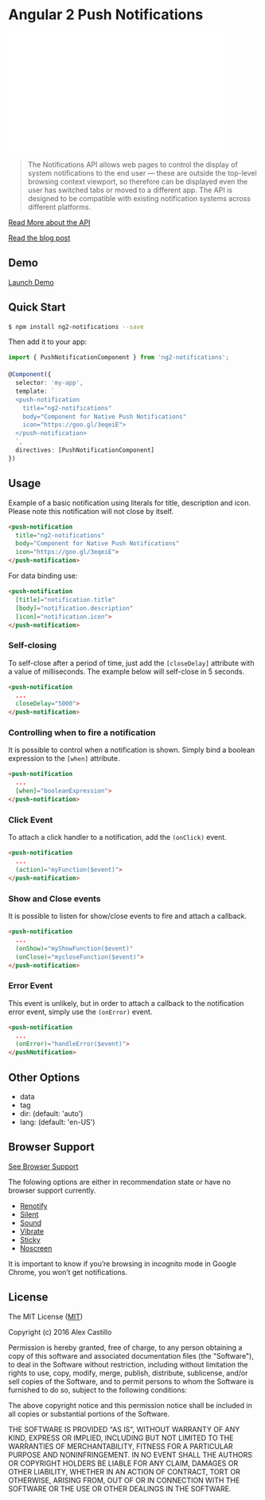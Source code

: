 # Angular 2 Push Notifications

[![](./src/public/img/demo.gif)]()

> The Notifications API allows web pages to control the display of system notifications to the end user — these are outside the top-level browsing context viewport, so therefore can be displayed even the user has switched tabs or moved to a different app. The API is designed to be compatible with existing notification systems across different platforms.

[Read More about the API](https://developer.mozilla.org/en-US/docs/Web/API/Notifications_API)

[Read the blog post](https://medium.com/@castillo.io/native-web-push-notifications-with-angular-2-c774a72c009e)

## Demo

[Launch Demo](http://embed.plnkr.co/cHFcMsvL8lGX9Pnm4UVl/)

## Quick Start

```bash
$ npm install ng2-notifications --save
```

Then add it to your app:

``` ts
import { PushNotificationComponent } from 'ng2-notifications';

@Component({
  selector: 'my-app',
  template: `
  <push-notification 
    title="ng2-notifications"
    body="Component for Native Push Notifications"
    icon="https://goo.gl/3eqeiE">
  </push-notification>
  `,
  directives: [PushNotificationComponent]
})
```

## Usage

Example of a basic notification using literals for title, description and icon.
Please note this notification will not close by itself.

``` html
<push-notification 
  title="ng2-notifications"
  body="Component for Native Push Notifications"
  icon="https://goo.gl/3eqeiE">
</push-notification>
```

For data binding use:

``` html
<push-notification 
  [title]="notification.title"
  [body]="notification.description"
  [icon]="notification.icon">
</push-notification>
```

### Self-closing

To self-close after a period of time, just add the `[closeDelay]` attribute with a value of milliseconds. The example below will self-close in 5 seconds.

``` html
<push-notification 
  ...
  closeDelay="5000">
</push-notification>
```

### Controlling when to fire a notification

It is possible to control when a notification is shown. 
Simply bind a boolean expression to the `[when]` attribute.

``` html
<push-notification 
  ...
  [when]="booleanExpression">
</push-notification>
```

### Click Event

To attach a click handler to a notification, add the `(onClick)` event.

``` html
<push-notification 
  ...
  (action)="myFunction($event)">
</push-notification>
```

### Show and Close events

It is possible to listen for show/close events to fire and attach a callback.

``` html
<push-notification 
  ...
  (onShow)="myShowFunction($event)"
  (onClose)="mycloseFunction($event)">
</push-notification>
```

### Error Event

This event is unlikely, but in order to attach a callback to the notification error event, simply use the `(onError)` event.

``` html
<push-notification 
  ...
  (onError)="handleError($event)">
</pushNotification>
```

## Other Options

* data
* tag
* dir: (default: 'auto')
* lang: (default: 'en-US')

## Browser Support

[See Browser Support](http://caniuse.com/#feat=notifications)

The folowing options are either in recommendation state or have no browser support currently.

* [Renotify](https://developer.mozilla.org/en-US/docs/Web/API/notification/renotify)
* [Silent](https://developer.mozilla.org/en-US/docs/Web/API/notification/silent)
* [Sound](https://developer.mozilla.org/en-US/docs/Web/API/notification/silent)
* [Vibrate](https://developer.mozilla.org/en-US/docs/Web/API/notification/vibrate)
* [Sticky](https://developer.mozilla.org/en-US/docs/Web/API/notification/sticky)
* [Noscreen](https://developer.mozilla.org/en-US/docs/Web/API/notification/noscreen)

It is important to know if you’re browsing in incognito mode in Google Chrome, you won’t get notifications.

## License

The MIT License ([MIT](/LICENSE))

Copyright (c) 2016 Alex Castillo

Permission is hereby granted, free of charge, to any person obtaining a copy
of this software and associated documentation files (the "Software"), to deal
in the Software without restriction, including without limitation the rights
to use, copy, modify, merge, publish, distribute, sublicense, and/or sell
copies of the Software, and to permit persons to whom the Software is
furnished to do so, subject to the following conditions:

The above copyright notice and this permission notice shall be included in
all copies or substantial portions of the Software.

THE SOFTWARE IS PROVIDED "AS IS", WITHOUT WARRANTY OF ANY KIND, EXPRESS OR
IMPLIED, INCLUDING BUT NOT LIMITED TO THE WARRANTIES OF MERCHANTABILITY,
FITNESS FOR A PARTICULAR PURPOSE AND NONINFRINGEMENT. IN NO EVENT SHALL THE
AUTHORS OR COPYRIGHT HOLDERS BE LIABLE FOR ANY CLAIM, DAMAGES OR OTHER
LIABILITY, WHETHER IN AN ACTION OF CONTRACT, TORT OR OTHERWISE, ARISING FROM,
OUT OF OR IN CONNECTION WITH THE SOFTWARE OR THE USE OR OTHER DEALINGS IN
THE SOFTWARE.

